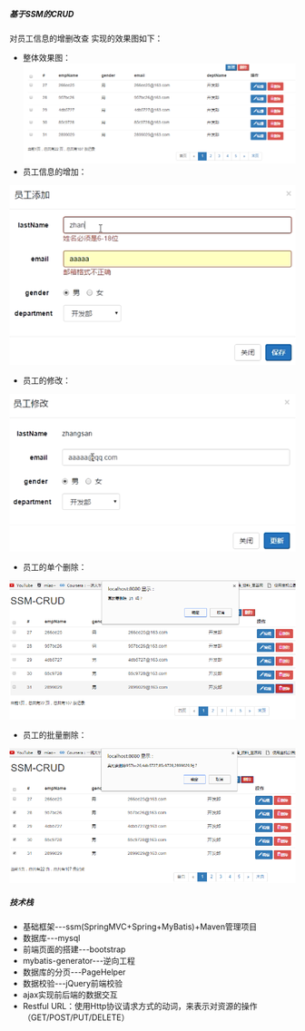 ##### 基于SSM的CRUD
对员工信息的增删改查
实现的效果图如下：
- 整体效果图：
![整体效果图](https://raw.githubusercontent.com/fikyair/SSM/master/screenshot/img01.png)
- 员工信息的增加：

![增加](https://raw.githubusercontent.com/fikyair/SSM/master/screenshot/img02.png)
- 员工的修改：

![修改](https://raw.githubusercontent.com/fikyair/SSM/master/screenshot/img03.png)
- 员工的单个删除：

![单个删除](https://github.com/fikyair/SSM/blob/master/screenshot/img04.png)
- 员工的批量删除：

![批量删除](https://github.com/fikyair/SSM/blob/master/screenshot/img05.png)

##### 技术栈
- 基础框架---ssm(SpringMVC+Spring+MyBatis)+Maven管理项目
- 数据库---mysql
- 前端页面的搭建---bootstrap
- mybatis-generator---逆向工程
- 数据库的分页---PageHelper
- 数据校验---jQuery前端校验
- ajax实现前后端的数据交互
- Restful URL：使用Http协议请求方式的动词，来表示对资源的操作（GET/POST/PUT/DELETE）
